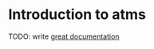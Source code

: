 # Introduction to atms

TODO: write [great documentation](http://jacobian.org/writing/what-to-write/)
